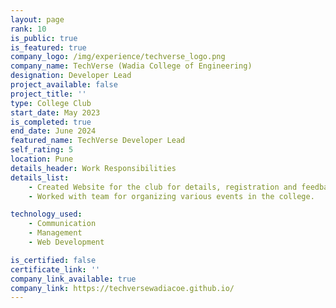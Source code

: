 ```yaml
---
layout: page
rank: 10
is_public: true
is_featured: true 
company_logo: /img/experience/techverse_logo.png
company_name: TechVerse (Wadia College of Engineering)
designation: Developer Lead
project_available: false 
project_title: ''
type: College Club 
start_date: May 2023
is_completed: true
end_date: June 2024
featured_name: TechVerse Developer Lead
self_rating: 5
location: Pune
details_header: Work Responsibilities
details_list:
    - Created Website for the club for details, registration and feedback forms. 
    - Worked with team for organizing various events in the college.

technology_used: 
    - Communication
    - Management
    - Web Development

is_certified: false 
certificate_link: ''
company_link_available: true
company_link: https://techversewadiacoe.github.io/
---
```

